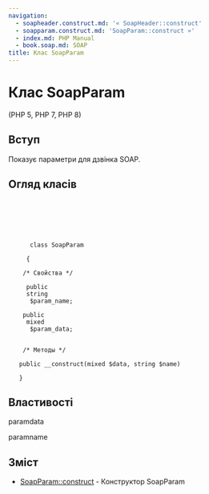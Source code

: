 ```yaml
---
navigation:
  - soapheader.construct.md: '« SoapHeader::construct'
  - soapparam.construct.md: 'SoapParam::construct »'
  - index.md: PHP Manual
  - book.soap.md: SOAP
title: Клас SoapParam
---
```

# Клас SoapParam

(PHP 5, PHP 7, PHP 8)

## Вступ

Показує параметри для дзвінка SOAP.

## Огляд класів

```synopsis

     
    

    
     
      class SoapParam
     
     {

    /* Свойства */
    
     public
     string
      $param_name;

    public
     mixed
      $param_data;


    /* Методы */
    
   public __construct(mixed $data, string $name)

   }
```

## Властивості

paramdata

paramname

## Зміст

-   [SoapParam::construct](soapparam.construct.md) - Конструктор SoapParam
